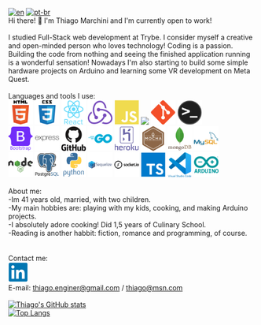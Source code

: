 [![en](https://img.shields.io/badge/lang-en-red.svg)](https://github.com/ThiagoMarchini/ThiagoMarchini/README.md)
[![pt-br](https://img.shields.io/badge/lang-pt--br-green.svg)](https://github.com/ThiagoMarchini/ThiagoMarchini/README.pt-br.md)
<br />
Hi there! 👋
I'm Thiago Marchini and I'm currently open to work!<br /><br />
I studied Full-Stack web development at Trybe.
I consider myself a creative and open-minded person who loves technology! Coding is a passion. Building the code from nothing and seeing the finished application running is a wonderful sensation! Nowadays I'm also starting to build some simple hardware projects on Arduino and learning some VR development on Meta Quest.  <br /><br />
Languages and tools I use:<br />
<img width="50px" src="https://raw.githubusercontent.com/devicons/devicon/master/icons/html5/html5-original-wordmark.svg" style="max-width:100%;">
<img width="50px" src="https://raw.githubusercontent.com/devicons/devicon/master/icons/css3/css3-original-wordmark.svg" style="max-width:100%;">
<img width="50px" src="https://raw.githubusercontent.com/devicons/devicon/master/icons/react/react-original-wordmark.svg" style="max-width:100%;">
<img width="50px" src="https://raw.githubusercontent.com/devicons/devicon/master/icons/redux/redux-original.svg" style="max-width:100%;">
<img width="50px" src="https://raw.githubusercontent.com/devicons/devicon/master/icons/javascript/javascript-plain.svg" style="max-width:100%;">
<img width="50px" src="https://camo.githubusercontent.com/6a03d74f936f46f134964c85c554b795004d7bbda945ce789671de4d3f5fd407/68747470733a2f2f706963732e6672656569636f6e732e696f2f75706c6f6164732f69636f6e732f706e672f353839343331333933313534383231383138352d3531322e706e67" data-canonical-src="https://pics.freeicons.io/uploads/icons/png/5894313931548218185-512.png" style="max-width:100%;">
<img width="50px" src="https://raw.githubusercontent.com/devicons/devicon/master/icons/git/git-original.svg" style="max-width:100%;">
<img width="50px" src="https://raw.githubusercontent.com/github/explore/80688e429a7d4ef2fca1e82350fe8e3517d3494d/topics/terminal/terminal.png" style="max-width:100%;">
<br />
<img width="50px" src="https://raw.githubusercontent.com/devicons/devicon/master/icons/bootstrap/bootstrap-plain-wordmark.svg" style="max-width:100%;">
<img width="50px" src="https://raw.githubusercontent.com/devicons/devicon/master/icons/express/express-original-wordmark.svg" style="max-width:100%;">
<img width="50px" src="https://raw.githubusercontent.com/devicons/devicon/master/icons/github/github-original-wordmark.svg" style="max-width:100%;">
<img width="50px" src="https://raw.githubusercontent.com/devicons/devicon/master/icons/go/go-original-wordmark.svg" style="max-width:100%;">
<img width="50px" src="https://raw.githubusercontent.com/devicons/devicon/master/icons/heroku/heroku-original-wordmark.svg" style="max-width:100%;">
<img width="50px" src="https://raw.githubusercontent.com/devicons/devicon/master/icons/mocha/mocha-plain.svg" style="max-width:100%;">
<img width="50px" src="https://raw.githubusercontent.com/devicons/devicon/master/icons/mongodb/mongodb-original-wordmark.svg" style="max-width:100%;">
<img width="50px" src="https://raw.githubusercontent.com/devicons/devicon/master/icons/mysql/mysql-original-wordmark.svg" style="max-width:100%;">
<br />
<img width="50px" src="https://raw.githubusercontent.com/devicons/devicon/master/icons/nodejs/nodejs-original-wordmark.svg" style="max-width:100%;">
<img width="50px" src="https://raw.githubusercontent.com/devicons/devicon/master/icons/postgresql/postgresql-original-wordmark.svg" style="max-width:100%;">
<img width="50px" src="https://raw.githubusercontent.com/devicons/devicon/master/icons/python/python-original-wordmark.svg" style="max-width:100%;">
<img width="50px" src="https://raw.githubusercontent.com/devicons/devicon/master/icons/sequelize/sequelize-original-wordmark.svg" style="max-width:100%;">
<img width="50px" src="https://raw.githubusercontent.com/devicons/devicon/master/icons/socketio/socketio-original-wordmark.svg" style="max-width:100%;">
<img width="50px" src="https://raw.githubusercontent.com/devicons/devicon/master/icons/typescript/typescript-original.svg" style="max-width:100%;">
<img width="50px" src="https://raw.githubusercontent.com/devicons/devicon/master/icons/vscode/vscode-original-wordmark.svg" style="max-width:100%;">
<img width="50px" src="https://raw.githubusercontent.com/devicons/devicon/master/icons/arduino/arduino-original-wordmark.svg" style="max-width:100%;">
<br /><br />
About me:<br />
-Im 41 years old, married, with two children.<br />
-My main hobbies are: playing with my kids, cooking, and making Arduino projects.<br />
-I absolutely adore cooking! Did 1,5 years of Culinary School.<br />
-Reading is another habbit: fiction, romance and programming, of course.<br />
<br /><br />
Contact me: <br />
<a href="https://www.linkedin.com/in/thiagomarchini/" rel="nofollow">
   <img alt="Thiago Marchini's LinkedIn" width="40px" src="https://raw.githubusercontent.com/devicons/devicon/master/icons/linkedin/linkedin-original.svg" style="max-width:100%;">
  </a>
  <br />
E-mail: thiago.enginer@gmail.com / thiago@msn.com
<br /><br />
[![Thiago's GitHub stats](https://github-readme-stats.vercel.app/api?username=ThiagoMarchini&count_private=true&show_icons=true)](https://github.com/anuraghazra/github-readme-stats)
<br />
[![Top Langs](https://github-readme-stats.vercel.app/api/top-langs/?username=ThiagoMarchini&layout=compact)](https://github.com/anuraghazra/github-readme-stats)

<!--
**ThiagoMarchini/ThiagoMarchini** is a ✨ _special_ ✨ repository because its `README.md` (this file) appears on your GitHub profile.

Here are some ideas to get you started:

- 🔭 I’m currently working on ...
- 🌱 I’m currently learning ...
- 👯 I’m looking to collaborate on ...
- 🤔 I’m looking for help with ...
- 💬 Ask me about ...
- 📫 How to reach me: ...
- 😄 Pronouns: ...
- ⚡ Fun fact: ...
-->
